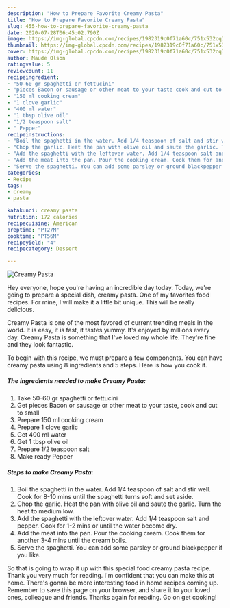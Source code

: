 ```yaml
---
description: "How to Prepare Favorite Creamy Pasta"
title: "How to Prepare Favorite Creamy Pasta"
slug: 455-how-to-prepare-favorite-creamy-pasta
date: 2020-07-28T06:45:02.790Z
image: https://img-global.cpcdn.com/recipes/1982319c0f71a60c/751x532cq70/creamy-pasta-recipe-main-photo.jpg
thumbnail: https://img-global.cpcdn.com/recipes/1982319c0f71a60c/751x532cq70/creamy-pasta-recipe-main-photo.jpg
cover: https://img-global.cpcdn.com/recipes/1982319c0f71a60c/751x532cq70/creamy-pasta-recipe-main-photo.jpg
author: Maude Olson
ratingvalue: 5
reviewcount: 11
recipeingredient:
- "50-60 gr spaghetti or fettucini"
- "pieces Bacon or sausage or other meat to your taste cook and cut to small"
- "150 ml cooking cream"
- "1 clove garlic"
- "400 ml water"
- "1 tbsp olive oil"
- "1/2 teaspoon salt"
- " Pepper"
recipeinstructions:
- "Boil the spaghetti in the water. Add 1/4 teaspoon of salt and stir well. Cook for 8-10 mins until the spaghetti turns soft and set aside."
- "Chop the garlic. Heat the pan with olive oil and saute the garlic. Turn the heat to medium low."
- "Add the spaghetti with the leftover water. Add 1/4 teaspoon salt and pepper. Cook for 1-2 mins or until the water become dry."
- "Add the meat into the pan. Pour the cooking cream. Cook them for another 3-4 mins until the cream boils."
- "Serve the spaghetti. You can add some parsley or ground blackpepper if you like."
categories:
- Recipe
tags:
- creamy
- pasta

katakunci: creamy pasta 
nutrition: 172 calories
recipecuisine: American
preptime: "PT27M"
cooktime: "PT56M"
recipeyield: "4"
recipecategory: Dessert

---
```



![Creamy Pasta](https://img-global.cpcdn.com/recipes/1982319c0f71a60c/751x532cq70/creamy-pasta-recipe-main-photo.jpg)

Hey everyone, hope you're having an incredible day today. Today, we're going to prepare a special dish, creamy pasta. One of my favorites food recipes. For mine, I will make it a little bit unique. This will be really delicious.

Creamy Pasta is one of the most favored of current trending meals in the world. It is easy, it is fast, it tastes yummy. It's enjoyed by millions every day. Creamy Pasta is something that I've loved my whole life. They're fine and they look fantastic.




To begin with this recipe, we must prepare a few components. You can have creamy pasta using 8 ingredients and 5 steps. Here is how you cook it.

<!--inarticleads1-->

##### The ingredients needed to make Creamy Pasta:

1. Take 50-60 gr spaghetti or fettucini
1. Get pieces Bacon or sausage or other meat to your taste, cook and cut to small
1. Prepare 150 ml cooking cream
1. Prepare 1 clove garlic
1. Get 400 ml water
1. Get 1 tbsp olive oil
1. Prepare 1/2 teaspoon salt
1. Make ready  Pepper




<!--inarticleads2-->

##### Steps to make Creamy Pasta:

1. Boil the spaghetti in the water. Add 1/4 teaspoon of salt and stir well. Cook for 8-10 mins until the spaghetti turns soft and set aside.
1. Chop the garlic. Heat the pan with olive oil and saute the garlic. Turn the heat to medium low.
1. Add the spaghetti with the leftover water. Add 1/4 teaspoon salt and pepper. Cook for 1-2 mins or until the water become dry.
1. Add the meat into the pan. Pour the cooking cream. Cook them for another 3-4 mins until the cream boils.
1. Serve the spaghetti. You can add some parsley or ground blackpepper if you like.




So that is going to wrap it up with this special food creamy pasta recipe. Thank you very much for reading. I'm confident that you can make this at home. There's gonna be more interesting food in home recipes coming up. Remember to save this page on your browser, and share it to your loved ones, colleague and friends. Thanks again for reading. Go on get cooking!
